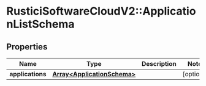 # RusticiSoftwareCloudV2::ApplicationListSchema

## Properties
Name | Type | Description | Notes
------------ | ------------- | ------------- | -------------
**applications** | [**Array&lt;ApplicationSchema&gt;**](ApplicationSchema.md) |  | [optional] 


